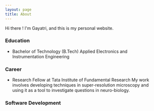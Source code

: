 ```yaml
---
layout: page
title: About
---
```


<!-- <p class="message">
  Hey there! This page is included as an example. Feel free to customize it for your own use upon downloading. Carry on!
</p> -->

Hi there ! I'm Gayatri, and this is my personal website.

### Education

* Bachelor of Technology (B.Tech)
  Applied Electronics and Instrumentation Engineering

### Career

* Research Fellow at Tata Institute of Fundamental Research
  My work involves developing techniques in super-resolution microscopy and using it as a tool to investigate questions in neuro-biology.

### Software Development

